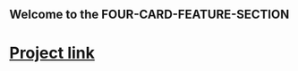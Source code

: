 ## Welcome to the FOUR-CARD-FEATURE-SECTION
# [Project link](https://marwenlabidi.github.io/FOUR-CARD-FEATURE-SECTION/)
